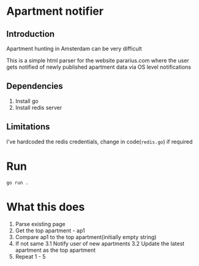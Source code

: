 # Apartment notifier
## Introduction
Apartment hunting in Amsterdam can be very difficult

This is a simple html parser for the website pararius.com where the user gets notified of newly published apartment data via OS level notifications

## Dependencies
1. Install go
2. Install redis server

## Limitations
I've hardcoded the redis credentials, change in code(`redis.go`) if required

# Run
`go run .`

# What this does
1. Parse existing page
2. Get the top apartment - ap1
3. Compare ap1 to the top apartment(initially empty string)
3. If not same
    3.1 Notify user of new apartments
    3.2 Update the latest apartment as the top apartment
5. Repeat 1 - 5